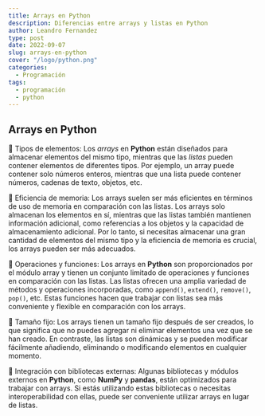 ```yaml
---
title: Arrays en Python
description: Diferencias entre arrays y listas en Python
author: Leandro Fernandez
type: post
date: 2022-09-07
slug: arrays-en-python
cover: "/logo/python.png"
categories:
  - Programación
tags:
  - programación
  - python
---
```


## Arrays en Python

🌟 Tipos de elementos: Los _arrays_ en **Python** están diseñados para almacenar elementos del mismo tipo, mientras que las _listas_ pueden contener elementos de diferentes tipos. Por ejemplo, un array puede contener solo números enteros, mientras que una lista puede contener números, cadenas de texto, objetos, etc.

🌟 Eficiencia de memoria: Los arrays suelen ser más eficientes en términos de uso de memoria en comparación con las listas. Los arrays solo almacenan los elementos en sí, mientras que las listas también mantienen información adicional, como referencias a los objetos y la capacidad de almacenamiento adicional. Por lo tanto, si necesitas almacenar una gran cantidad de elementos del mismo tipo y la eficiencia de memoria es crucial, los arrays pueden ser más adecuados.

🌟 Operaciones y funciones: Los arrays en **Python** son proporcionados por el módulo array y tienen un conjunto limitado de operaciones y funciones en comparación con las listas. Las listas ofrecen una amplia variedad de métodos y operaciones incorporadas, como `append()`, `extend()`, `remove()`, `pop()`, etc. Estas funciones hacen que trabajar con listas sea más conveniente y flexible en comparación con los arrays.

🌟 Tamaño fijo: Los arrays tienen un tamaño fijo después de ser creados, lo que significa que no puedes agregar ni eliminar elementos una vez que se han creado. En contraste, las listas son dinámicas y se pueden modificar fácilmente añadiendo, eliminando o modificando elementos en cualquier momento.

🌟 Integración con bibliotecas externas: Algunas bibliotecas y módulos externos en **Python**, como **NumPy** y **pandas**, están optimizados para trabajar con arrays. Si estás utilizando estas bibliotecas o necesitas interoperabilidad con ellas, puede ser conveniente utilizar arrays en lugar de listas.
